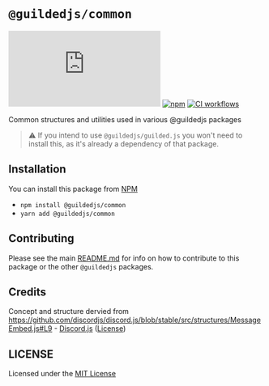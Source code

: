# `@guildedjs/common`  

[![GitHub](https://img.shields.io/github/license/zaida04/guilded.js)](https://github.com/zaida04/guilded.js/blob/main/LICENSE)
[![npm](https://img.shields.io/npm/v/@guildedjs/common?color=crimson&logo=npm)](https://www.npmjs.com/package/@guildedjs/common)
[![CI workflows](https://github.com/zaida04/guilded.js/actions/workflows/ci.yml/badge.svg)](https://github.com/zaida04/guilded.js/actions/workflows/ci.yml)

Common structures and utilities used in various @guildedjs packages

> ⚠️ If you intend to use `@guildedjs/guilded.js` you won't need to install this, as it's already a dependency of that package.

## Installation
You can install this package from [NPM](https://www.npmjs.com/package/@guildedjs/common)
- `npm install @guildedjs/common`  
- `yarn add @guildedjs/common`

## Contributing
Please see the main [README.md](https://github.com/zaida04/guilded.js) for info on how to contribute to this package or the other `@guildedjs` packages.

## Credits
Concept and structure dervied from https://github.com/discordjs/discord.js/blob/stable/src/structures/MessageEmbed.js#L9 - [Discord.js](https://github.com/discordjs/discord.js) ([License](https://github.com/discordjs/discord.js/blob/stable/LICENSE))
  
## LICENSE
Licensed under the [MIT License](https://github.com/zaida04/guilded.js/blob/main/LICENSE)
  